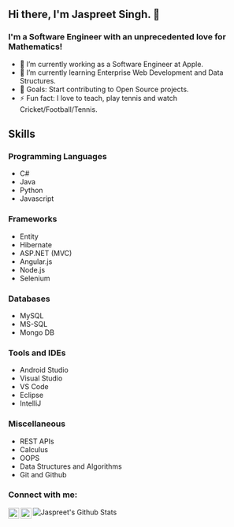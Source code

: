 

## Hi there, I'm Jaspreet Singh. 👋

### I'm a Software Engineer with an unprecedented love for Mathematics!
- 🔭 I’m currently working as a Software Engineer at Apple.
- 🌱 I’m currently learning Enterprise Web Development and Data Structures.
- 🥅 Goals: Start contributing to Open Source projects.
- ⚡ Fun fact: I love to teach, play tennis and watch Cricket/Football/Tennis.

## Skills
### Programming Languages
* C#
* Java
* Python
* Javascript
### Frameworks
* Entity
* Hibernate
* ASP.NET (MVC)
* Angular.js
* Node.js
* Selenium
### Databases
* MySQL
* MS-SQL
* Mongo DB
### Tools and IDEs
* Android Studio
* Visual Studio
* VS Code
* Eclipse
* IntelliJ
### Miscellaneous
* REST APIs
* Calculus
* OOPS
* Data Structures and Algorithms
* Git and Github

### Connect with me:

[<img align="left" alt="jaspreettweets | Twitter" width="22px" src="https://cdn.jsdelivr.net/npm/simple-icons@v3/icons/twitter.svg" />][twitter]
[<img align="left" alt="jaspreetrfsingh | LinkedIn" width="22px" src="https://cdn.jsdelivr.net/npm/simple-icons@v3/icons/linkedin.svg" />][linkedin]

<img align="left" alt="Jaspreet's Github Stats" src="https://github-readme-stats.codestackr.vercel.app/api?username=jaspreetrfsingh&show_icons=true&hide_border=true" />

[twitter]: https://twitter.com/jaspreettweets
[linkedin]: https://www.linkedin.com/in/jaspreetsinghtuli/
